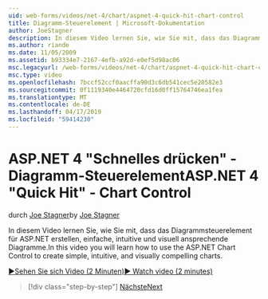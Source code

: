 ```yaml
---
uid: web-forms/videos/net-4/chart/aspnet-4-quick-hit-chart-control
title: Diagramm-Steuerelement | Microsoft-Dokumentation
author: JoeStagner
description: In diesem Video lernen Sie, wie Sie mit, dass das Diagrammsteuerelement für ASP.NET erstellen, einfache, intuitive und visuell ansprechende Diagramme.
ms.author: riande
ms.date: 11/05/2009
ms.assetid: b93334e7-2167-4efb-a92d-e0ef5d98ac06
msc.legacyurl: /web-forms/videos/net-4/chart/aspnet-4-quick-hit-chart-control
msc.type: video
ms.openlocfilehash: 7bccf52ccf0aacffa90d3c6db541cec5e20582e3
ms.sourcegitcommit: 0f1119340e4464720cfd16d0ff15764746ea1fea
ms.translationtype: MT
ms.contentlocale: de-DE
ms.lasthandoff: 04/17/2019
ms.locfileid: "59414230"
---
```

# <a name="aspnet-4-quick-hit---chart-control"></a><span data-ttu-id="9c7e2-103">ASP.NET 4 "Schnelles drücken" - Diagramm-Steuerelement</span><span class="sxs-lookup"><span data-stu-id="9c7e2-103">ASP.NET 4 "Quick Hit" - Chart Control</span></span>

<span data-ttu-id="9c7e2-104">durch [Joe Stagner](https://github.com/JoeStagner)</span><span class="sxs-lookup"><span data-stu-id="9c7e2-104">by [Joe Stagner](https://github.com/JoeStagner)</span></span>

<span data-ttu-id="9c7e2-105">In diesem Video lernen Sie, wie Sie mit, dass das Diagrammsteuerelement für ASP.NET erstellen, einfache, intuitive und visuell ansprechende Diagramme.</span><span class="sxs-lookup"><span data-stu-id="9c7e2-105">In this video you will learn how to use the ASP.NET Chart Control to create simple, intuitive, and visually compelling charts.</span></span> 

[<span data-ttu-id="9c7e2-106">&#9654;Sehen Sie sich Video (2 Minuten)</span><span class="sxs-lookup"><span data-stu-id="9c7e2-106">&#9654; Watch video (2 minutes)</span></span>](https://channel9.msdn.com/Blogs/ASP-NET-Site-Videos/aspnet-4-quick-hit-chart-control)

> [!div class="step-by-step"]
> [<span data-ttu-id="9c7e2-107">Nächste</span><span class="sxs-lookup"><span data-stu-id="9c7e2-107">Next</span></span>](aspnet-4-how-do-i-introducing-the-new-chart-control-in-visual-studio-2010.md)
